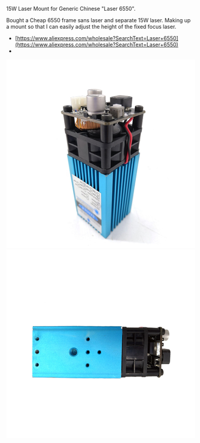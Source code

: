 15W Laser Mount for Generic Chinese "Laser 6550".

Bought a Cheap 6550 frame sans laser and separate 15W laser. Making up a mount so that I can easily adjust the height of the fixed focus laser.

- [https://www.aliexpress.com/wholesale?SearchText=Laser+6550](https://www.aliexpress.com/wholesale?SearchText=Laser+6550)
- [](https://www.aliexpress.com/item/12v-laser-module-15W-450nm-blue-laser-engraving-machine-accessories-15000mw-engraved-stainless-steel/32915874241.html?spm=2114.search0104.3.183.2a0c2613XYn6kz&ws_ab_test=searchweb0_0,searchweb201602_3_10065_10068_10130_10890_10547_319_10546_317_10548_10545_10696_453_10084_454_10083_10618_431_10307_537_536_10059_10884_10887_100031_321_322_10103-10890,searchweb201603_53,ppcSwitch_0&algo_expid=e76d4c19-bab9-4d0b-90c0-c98649670d6e-26&algo_pvid=e76d4c19-bab9-4d0b-90c0-c98649670d6e)

![](.img/HTB1Up4DKXmWBuNjSspdq6zugXXaJ.jpg)
![](.img/HTB1qGi2KeuSBuNjSsplq6ze8pXau.jpg)